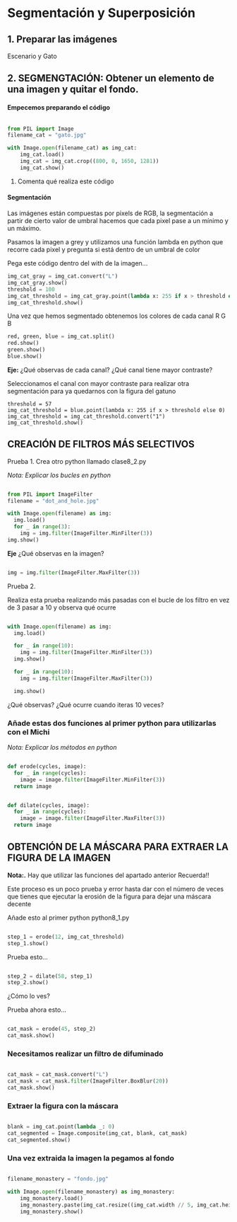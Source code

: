 # Segmentación y Superposición

## 1. Preparar las imágenes

Escenario y Gato

## 2. SEGMENGTACIÓN: Obtener un elemento de una imagen y quitar el fondo. 

#### Empecemos preparando el código

``` python

from PIL import Image
filename_cat = "gato.jpg"

with Image.open(filename_cat) as img_cat:
    img_cat.load()
    img_cat = img_cat.crop((800, 0, 1650, 1281))
    img_cat.show()
```
1. Comenta qué realiza este código

#### Segmentación
Las imágenes están compuestas por pixels de RGB, la segmentación a partir de cierto valor de umbral hacemos
que cada pixel pase a un mínimo y un máximo.

Pasamos la imagen a grey y utilizamos una función lambda en python que recorre cada pixel y pregunta si está dentro de un umbral de color

Pega este código dentro del with de la imagen...
```python
img_cat_gray = img_cat.convert("L")
img_cat_gray.show()
threshold = 100
img_cat_threshold = img_cat_gray.point(lambda x: 255 if x > threshold else 0)
img_cat_threshold.show()
```

Una vez que hemos segmentado obtenemos los colores de cada canal R G B

```python
red, green, blue = img_cat.split()
red.show()
green.show()
blue.show()
```

**Eje:** ¿Qué observas de cada canal? ¿Qué canal tiene mayor contraste?

Seleccionamos el canal con mayor contraste para realizar otra segmentación para ya quedarnos con la figura del gatuno

```
threshold = 57
img_cat_threshold = blue.point(lambda x: 255 if x > threshold else 0)
img_cat_threshold = img_cat_threshold.convert("1")
img_cat_threshold.show()
```

## CREACIÓN DE FILTROS MÁS SELECTIVOS
Prueba 1. Crea otro python llamado clase8_2.py

*Nota: Explicar los bucles en python*

```python

from PIL import ImageFilter
filename = "dot_and_hole.jpg"

with Image.open(filename) as img:
  img.load()
  for _ in range(3):
    img = img.filter(ImageFilter.MinFilter(3))
img.show()

```

**Eje** ¿Qué observas en la imagen?

``` python

img = img.filter(ImageFilter.MaxFilter(3))

```

Prueba 2. 

Realiza esta prueba realizando más pasadas con el bucle de los filtro en vez de 3 pasar a 10 y observa qué ocurre



```python

with Image.open(filename) as img:
  img.load()

  for _ in range(10):
    img = img.filter(ImageFilter.MinFilter(3))
  img.show()

  for _ in range(10):
    img = img.filter(ImageFilter.MaxFilter(3))

  img.show()

```

¿Qué observas? ¿Qué ocurre cuando iteras 10 veces?

### Añade estas dos funciones al primer python para utilizarlas con el Michi

*Nota: Explicar los métodos en python*

```python

def erode(cycles, image):
  for _ in range(cycles):
    image = image.filter(ImageFilter.MinFilter(3))
  return image


def dilate(cycles, image):
  for _ in range(cycles):
    image = image.filter(ImageFilter.MaxFilter(3))
  return image

```

## OBTENCIÓN DE LA MÁSCARA PARA EXTRAER LA FIGURA DE LA IMAGEN

**Nota:.** Hay que utilizar las funciones del apartado anterior Recuerda!!

Este proceso es un poco prueba y error hasta dar con el número de veces que tienes que ejecutar la erosión de la figura para
dejar una máscara decente

Añade esto al primer python python8_1.py

``` python

step_1 = erode(12, img_cat_threshold)
step_1.show()

```

Prueba esto...

```python

step_2 = dilate(58, step_1)
step_2.show()

```


¿Cómo lo ves?

Prueba ahora esto...

```python

cat_mask = erode(45, step_2)
cat_mask.show()

```

### Necesitamos realizar un filtro de difuminado

```python

cat_mask = cat_mask.convert("L")
cat_mask = cat_mask.filter(ImageFilter.BoxBlur(20))
cat_mask.show()

```

### Extraer la figura con la máscara

``` python

blank = img_cat.point(lambda _: 0)
cat_segmented = Image.composite(img_cat, blank, cat_mask)
cat_segmented.show()

```

### Una vez extraida la imagen la pegamos al fondo

``` python

filename_monastery = "fondo.jpg"

with Image.open(filename_monastery) as img_monastery:
    img_monastery.load()
    img_monastery.paste(img_cat.resize((img_cat.width // 5, img_cat.height // 5)),(1300, 750), cat_mask.resize((cat_mask.width // 5, cat_mask.height // 5)),)
    img_monastery.show()

```
